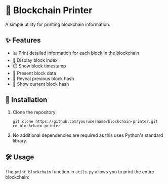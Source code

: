 # 🔗 Blockchain Printer

A simple utility for printing blockchain information.

## ✨ Features

- 📊 Print detailed information for each block in the blockchain
- 🔢 Display block index
- ⏱️ Show block timestamp
- 📝 Present block data
- 🔗 Reveal previous block hash
- 🔐 Show current block hash

## 🚀 Installation

1. Clone the repository:
   ```
   git clone https://github.com/yourusername/blockchain-printer.git
   cd blockchain-printer
   ```

2. No additional dependencies are required as this uses Python's standard library.

## 🛠️ Usage

The `print_blockchain` function in `utils.py` allows you to print the entire blockchain:
